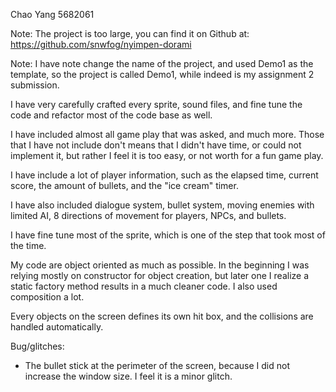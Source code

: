 Chao Yang
5682061

Note: The project is too large, you can find it on Github at:
https://github.com/snwfog/nyimpen-dorami

Note: I have note change the name of the project, and used Demo1 as the template, so the project is called Demo1, while indeed is my assignment 2 submission.

I have very carefully crafted every sprite, sound files, and fine tune the code and refactor most of the code base as well.

I have included almost all game play that was asked, and much more. Those that I have not include don't means that I didn't have time, or could not implement it, but rather I feel it is too easy, or not worth for a fun game play. 

I have include a lot of player information, such as the elapsed time, 
current score, the amount of bullets, and the "ice cream" timer.

I have also included dialogue system, bullet system, moving enemies with limited AI, 8 directions of movement for players, NPCs, and bullets.

I have fine tune most of the sprite, which is one of the step that took most of the time.

My code are object oriented as much as possible. In the beginning I was relying mostly on constructor for object creation, but later one I realize a static factory method results in a much cleaner code. I also used composition a lot.

Every objects on the screen defines its own hit box, and the collisions are handled automatically.

Bug/glitches:
- The bullet stick at the perimeter of the screen, because I did not increase the window size. I feel it is a minor glitch.
